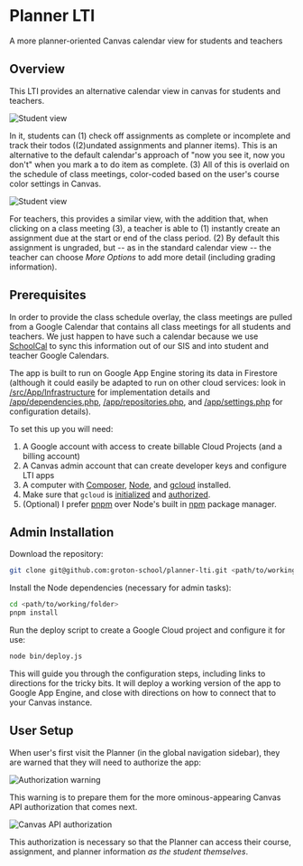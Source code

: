 # Planner LTI

A more planner-oriented Canvas calendar view for students and teachers

## Overview

This LTI provides an alternative calendar view in canvas for students and teachers.

![Student view](https://raw.githubusercontent.com/groton-school/planner-lti/refs/heads/main/docs/student-view.png)

In it, students can (1) check off assignments as complete or incomplete and track their todos ((2)undated assignments and planner items). This is an alternative to the default calendar's approach of "now you see it, now you don't" when you mark a to do item as complete. (3) All of this is overlaid on the schedule of class meetings, color-coded based on the user's course color settings in Canvas.

![Student view](https://raw.githubusercontent.com/groton-school/planner-lti/refs/heads/main/docs/teacher-view.png)

For teachers, this provides a similar view, with the addition that, when clicking on a class meeting (3), a teacher is able to (1) instantly create an assignment due at the start or end of the class period. (2) By default this assignment is ungraded, but -- as in the standard calendar view -- the teacher can choose _More Options_ to add more detail (including grading information).

## Prerequisites

In order to provide the class schedule overlay, the class meetings are pulled from a Google Calendar that contains all class meetings for all students and teachers. We just happen to have such a calendar because we use [SchoolCal](https://schoolcal.co) to sync this information out of our SIS and into student and teacher Google Calendars.

The app is built to run on Google App Engine storing its data in Firestore (although it could easily be adapted to run on other cloud services: look in [/src/App/Infrastructure](./src/App/Infrastructure) for implementation details and [/app/dependencies.php](./app/dependencies.php), [/app/repositories.php](./app/repositories.php), and [/app/settings.php](./app/settings.php) for configuration details).

To set this up you will need:

1. A Google account with access to create billable Cloud Projects (and a billing account)
2. A Canvas admin account that can create developer keys and configure LTI apps
3. A computer with [Composer](https://getcomposer.org/), [Node](https://nodejs.), and [gcloud](https://cloud.google.com/sdk/docs/install) installed.
4. Make sure that `gcloud` is [initialized](https://cloud.google.com/sdk/docs/initializing) and [authorized](https://cloud.google.com/sdk/docs/authorizing).
5. (Optional) I prefer [pnpm](https://pnpm.io/) over Node's built in [npm](https://nodejs.org/en/learn/getting-started/an-introduction-to-the-npm-package-manager) package manager.

## Admin Installation

Download the repository:

```sh
git clone git@github.com:groton-school/planner-lti.git <path/to/working/folder>
```

Install the Node dependencies (necessary for admin tasks):

```sh
cd <path/to/working/folder>
pnpm install
```

Run the deploy script to create a Google Cloud project and configure it for use:

```sh
node bin/deploy.js
```

This will guide you through the configuration steps, including links to directions for the tricky bits. It will deploy a working version of the app to Google App Engine, and close with directions on how to connect that to your Canvas instance.

## User Setup

When user's first visit the Planner (in the global navigation sidebar), they are warned that they will need to authorize the app:

![Authorization warning](https://raw.githubusercontent.com/groton-school/planner-lti/refs/heads/main/docs/warning.png)

This warning is to prepare them for the more ominous-appearing Canvas API authorization that comes next.

![Canvas API authorization](https://raw.githubusercontent.com/groton-school/planner-lti/refs/heads/main/docs/student-view.png)

This authorization is necessary so that the Planner can access their course, assignment, and planner information _as the student themselves_.
